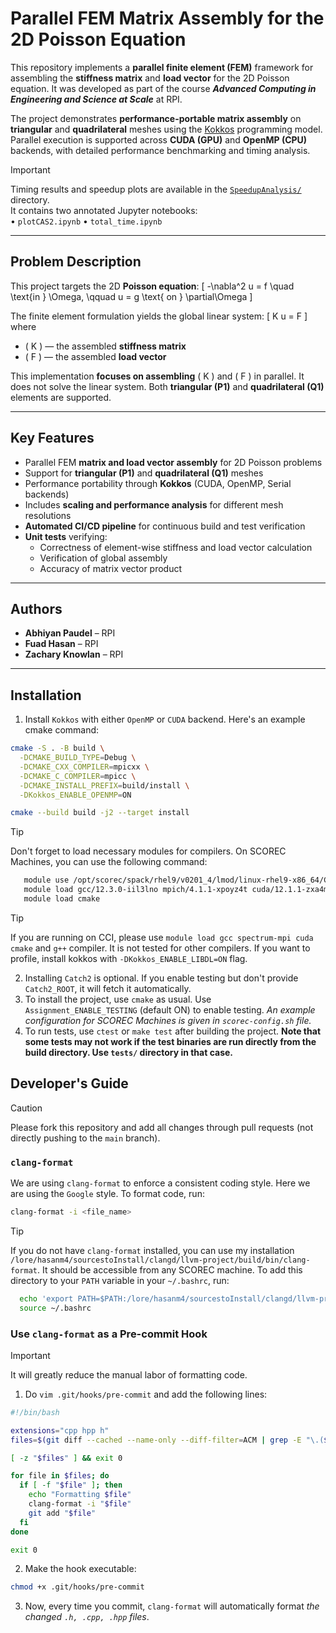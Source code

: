 # Parallel FEM Matrix Assembly for the 2D Poisson Equation

This repository implements a **parallel finite element (FEM)** framework for assembling the **stiffness matrix** and **load vector** for the 2D Poisson equation. 
It was developed as part of the course **_Advanced Computing in Engineering and Science at Scale_** at RPI.

The project demonstrates **performance-portable matrix assembly** on **triangular** and **quadrilateral** meshes using the [Kokkos](https://kokkos.org) programming model. Parallel execution is supported across **CUDA (GPU)** and **OpenMP (CPU)** backends, with detailed performance benchmarking and timing analysis.

> [!IMPORTANT]
> Timing results and speedup plots are available in the [`SpeedupAnalysis/`](./SpeedupAnalysis) directory.  
> It contains two annotated Jupyter notebooks:  
> • `plotCAS2.ipynb` 
> • `total_time.ipynb`

---

## Problem Description

This project targets the 2D **Poisson equation**:
\[
-\nabla^2 u = f \quad \text{in } \Omega, \qquad u = g \text{ on } \partial\Omega
\]

The finite element formulation yields the global linear system:
\[
K u = F
\]
where  
- \( K \) — the assembled **stiffness matrix**  
- \( F \) — the assembled **load vector**

This implementation **focuses on assembling** \( K \) and \( F \) in parallel. It does not solve the linear system.
Both **triangular (P1)** and **quadrilateral (Q1)** elements are supported.

---

## Key Features

- Parallel FEM **matrix and load vector assembly** for 2D Poisson problems  
- Support for **triangular (P1)** and **quadrilateral (Q1)** meshes  
- Performance portability through **Kokkos** (CUDA, OpenMP, Serial backends)  
- Includes **scaling and performance analysis** for different mesh resolutions  
- **Automated CI/CD pipeline** for continuous build and test verification  
- **Unit tests** verifying:
    - Correctness of element-wise stiffness and load vector calculation
    - Verification of global assembly 
    - Accuracy of matrix vector product

---


## Authors

- **Abhiyan Paudel** – RPI  
- **Fuad Hasan** – RPI  
- **Zachary Knowlan** – RPI  


---

## Installation
1. Install `Kokkos` with either `OpenMP` or `CUDA` backend. Here's an example cmake command:
```bash
cmake -S . -B build \
  -DCMAKE_BUILD_TYPE=Debug \
  -DCMAKE_CXX_COMPILER=mpicxx \
  -DCMAKE_C_COMPILER=mpicc \
  -DCMAKE_INSTALL_PREFIX=build/install \
  -DKokkos_ENABLE_OPENMP=ON

cmake --build build -j2 --target install
```
> [!TIP]
> Don't forget to load necessary modules for compilers. On SCOREC Machines, you can use the following command:
```bash
   module use /opt/scorec/spack/rhel9/v0201_4/lmod/linux-rhel9-x86_64/Core/
   module load gcc/12.3.0-iil3lno mpich/4.1.1-xpoyz4t cuda/12.1.1-zxa4msk
   module load cmake
```

> [!TIP]
> If you are running on CCI, please use `module load gcc spectrum-mpi cuda cmake` and `g++` compiler. It is not tested for other compilers. If you want to profile, install kokkos with `-DKokkos_ENABLE_LIBDL=ON` flag.

2. Installing `Catch2` is optional. If you enable testing but don't provide `Catch2_ROOT`, it will fetch it automatically.
3. To install the project, use `cmake` as usual. Use `Assignment_ENABLE_TESTING` (default ON) to enable testing. *An example configuration for SCOREC Machines is given in `scorec-config.sh` file.*
4. To run tests, use `ctest` or `make test` after building the project. **Note that some tests may not work if the test binaries are run directly from the build directory. Use `tests/` directory in that case.**


## Developer's Guide
> [!CAUTION]
> Please fork this repository and add all changes through pull requests (not directly pushing to the `main` branch).
### `clang-format`
We are using `clang-format` to enforce a consistent coding style.
Here we are using the `Google` style. To format code, run:
```bash
clang-format -i <file_name>
```
> [!TIP]
> If you do not have `clang-format` installed, you can use my installation `/lore/hasanm4/sourcestoInstall/clangd/llvm-project/build/bin/clang-format`. It should be accessible from any SCOREC machine.
> To add this directory to your `PATH` variable in your `~/.bashrc`, run:
```bash
  echo 'export PATH=$PATH:/lore/hasanm4/sourcestoInstall/clangd/llvm-project/build/bin' >> ~/.bashrc
  source ~/.bashrc
```

### Use `clang-format` as a Pre-commit Hook
> [!IMPORTANT]
> It will greatly reduce the manual labor of formatting code.

1. Do `vim .git/hooks/pre-commit` and add the following lines:
```bash
#!/bin/bash

extensions="cpp hpp h"
files=$(git diff --cached --name-only --diff-filter=ACM | grep -E "\.(${extensions// /|})$")

[ -z "$files" ] && exit 0

for file in $files; do
  if [ -f "$file" ]; then
    echo "Formatting $file"
    clang-format -i "$file"
    git add "$file"
  fi
done

exit 0
```
2. Make the hook executable:
```bash
chmod +x .git/hooks/pre-commit
```
3. Now, every time you commit, `clang-format` will automatically format *the changed `.h, .cpp, .hpp` files*.
